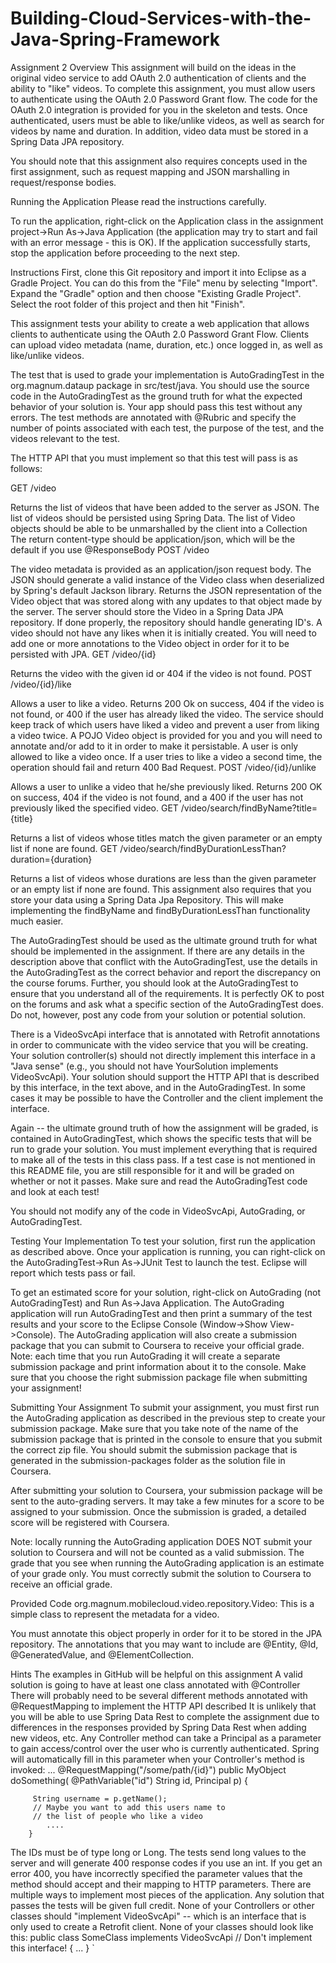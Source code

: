 # Building-Cloud-Services-with-the-Java-Spring-Framework
Assignment 2
Overview
This assignment will build on the ideas in the original video service to add OAuth 2.0 authentication of clients and the ability to "like" videos. To complete this assignment, you must allow users to authenticate using the OAuth 2.0 Password Grant flow. The code for the OAuth 2.0 integration is provided for you in the skeleton and tests. Once authenticated, users must be able to like/unlike videos, as well as search for videos by name and duration. In addition, video data must be stored in a Spring Data JPA repository.

You should note that this assignment also requires concepts used in the first assignment, such as request mapping and JSON marshalling in request/response bodies.

Running the Application
Please read the instructions carefully.

To run the application, right-click on the Application class in the assignment project->Run As->Java Application (the application may try to start and fail with an error message - this is OK). If the application successfully starts, stop the application before proceeding to the next step.

Instructions
First, clone this Git repository and import it into Eclipse as a Gradle Project. You can do this from the "File" menu by selecting "Import". Expand the "Gradle" option and then choose "Existing Gradle Project". Select the root folder of this project and then hit "Finish".

This assignment tests your ability to create a web application that allows clients to authenticate using the OAuth 2.0 Password Grant Flow. Clients can upload video metadata (name, duration, etc.) once logged in, as well as like/unlike videos.

The test that is used to grade your implementation is AutoGradingTest in the org.magnum.dataup package in src/test/java. You should use the source code in the AutoGradingTest as the ground truth for what the expected behavior of your solution is. Your app should pass this test without any errors. The test methods are annotated with @Rubric and specify the number of points associated with each test, the purpose of the test, and the videos relevant to the test.

The HTTP API that you must implement so that this test will pass is as follows:

GET /video

Returns the list of videos that have been added to the server as JSON. The list of videos should be persisted using Spring Data. The list of Video objects should be able to be unmarshalled by the client into a Collection
The return content-type should be application/json, which will be the default if you use @ResponseBody
POST /video

The video metadata is provided as an application/json request body. The JSON should generate a valid instance of the Video class when deserialized by Spring's default Jackson library.
Returns the JSON representation of the Video object that was stored along with any updates to that object made by the server.
The server should store the Video in a Spring Data JPA repository. If done properly, the repository should handle generating ID's.
A video should not have any likes when it is initially created.
You will need to add one or more annotations to the Video object in order for it to be persisted with JPA.
GET /video/{id}

Returns the video with the given id or 404 if the video is not found.
POST /video/{id}/like

Allows a user to like a video. Returns 200 Ok on success, 404 if the video is not found, or 400 if the user has already liked the video.
The service should keep track of which users have liked a video and prevent a user from liking a video twice. A POJO Video object is provided for you and you will need to annotate and/or add to it in order to make it persistable.
A user is only allowed to like a video once. If a user tries to like a video a second time, the operation should fail and return 400 Bad Request.
POST /video/{id}/unlike

Allows a user to unlike a video that he/she previously liked. Returns 200 OK on success, 404 if the video is not found, and a 400 if the user has not previously liked the specified video.
GET /video/search/findByName?title={title}

Returns a list of videos whose titles match the given parameter or an empty list if none are found.
GET /video/search/findByDurationLessThan?duration={duration}

Returns a list of videos whose durations are less than the given parameter or an empty list if none are found.
This assignment also requires that you store your data using a Spring Data Jpa Repository. This will make implementing the findByName and findByDurationLessThan functionality much easier.

The AutoGradingTest should be used as the ultimate ground truth for what should be implemented in the assignment. If there are any details in the description above that conflict with the AutoGradingTest, use the details in the AutoGradingTest as the correct behavior and report the discrepancy on the course forums. Further, you should look at the AutoGradingTest to ensure that you understand all of the requirements. It is perfectly OK to post on the forums and ask what a specific section of the AutoGradingTest does. Do not, however, post any code from your solution or potential solution.

There is a VideoSvcApi interface that is annotated with Retrofit annotations in order to communicate with the video service that you will be creating. Your solution controller(s) should not directly implement this interface in a "Java sense" (e.g., you should not have YourSolution implements VideoSvcApi). Your solution should support the HTTP API that is described by this interface, in the text above, and in the AutoGradingTest. In some cases it may be possible to have the Controller and the client implement the interface.

Again -- the ultimate ground truth of how the assignment will be graded, is contained in AutoGradingTest, which shows the specific tests that will be run to grade your solution. You must implement everything that is required to make all of the tests in this class pass. If a test case is not mentioned in this README file, you are still responsible for it and will be graded on whether or not it passes. Make sure and read the AutoGradingTest code and look at each test!

You should not modify any of the code in VideoSvcApi, AutoGrading, or AutoGradingTest.

Testing Your Implementation
To test your solution, first run the application as described above. Once your application is running, you can right-click on the AutoGradingTest->Run As->JUnit Test to launch the test. Eclipse will report which tests pass or fail.

To get an estimated score for your solution, right-click on AutoGrading (not AutoGradingTest) and Run As->Java Application. The AutoGrading application will run AutoGradingTest and then print a summary of the test results and your score to the Eclipse Console (Window->Show View->Console). The AutoGrading application will also create a submission package that you can submit to Coursera to receive your official grade. Note: each time that you run AutoGrading it will create a separate submission package and print information about it to the console. Make sure that you choose the right submission package file when submitting your assignment!

Submitting Your Assignment
To submit your assignment, you must first run the AutoGrading application as described in the previous step to create your submission package. Make sure that you take note of the name of the submission package that is printed in the console to ensure that you submit the correct zip file. You should submit the submission package that is generated in the submission-packages folder as the solution file in Coursera.

After submitting your solution to Coursera, your submission package will be sent to the auto-grading servers. It may take a few minutes for a score to be assigned to your submission. Once the submission is graded, a detailed score will be registered with Coursera.

Note: locally running the AutoGrading application DOES NOT submit your solution to Coursera and will not be counted as a valid submission. The grade that you see when running the AutoGrading application is an estimate of your grade only. You must correctly submit the solution to Coursera to receive an official grade.

Provided Code
org.magnum.mobilecloud.video.repository.Video: This is a simple class to represent the metadata for a video.

You must annotate this object properly in order for it to be stored in the JPA repository. The annotations that you may want to include are @Entity, @Id, @GeneratedValue, and @ElementCollection.

Hints
The examples in GitHub will be helpful on this assignment
A valid solution is going to have at least one class annotated with @Controller
There will probably need to be several different methods annotated with @RequestMapping to implement the HTTP API described
It is unlikely that you will be able to use Spring Data Rest to complete the assignment due to differences in the responses provided by Spring Data Rest when adding new videos, etc.
Any Controller method can take a Principal as a parameter to gain access/control over the user who is currently authenticated. Spring will automatically fill in this parameter when your Controller's method is invoked:
        ...
        @RequestMapping("/some/path/{id}")
        public MyObject doSomething(
                   @PathVariable("id") String id, 
                   Principal p) {
         
         String username = p.getName(); 
         // Maybe you want to add this users name to 
         // the list of people who like a video
            ....       
        }
        
The IDs must be of type long or Long. The tests send long values to the server and will generate 400 response codes if you use an int.
If you get an error 400, you have incorrectly specified the parameter values that the method should accept and their mapping to HTTP parameters.
There are multiple ways to implement most pieces of the application. Any solution that passes the tests will be given full credit.
None of your Controllers or other classes should "implement VideoSvcApi" -- which is an interface that is only used to create a Retrofit client. None of your classes should look like this:
        public class SomeClass implements VideoSvcApi // Don't implement this interface! 
        {
          ...
        }
`

